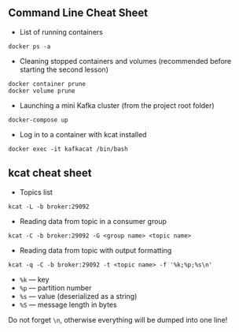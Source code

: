 ## Command Line Cheat Sheet

* List of running containers

```
docker ps -a
```

* Cleaning stopped containers and volumes (recommended before starting the second lesson)


```
docker container prune
docker volume prune
```

* Launching a mini Kafka cluster (from the project root folder)

```
docker-compose up
```

* Log in to a container with kcat installed


```
docker exec -it kafkacat /bin/bash
```

## kcat cheat sheet

* Topics list

```
kcat -L -b broker:29092
```

* Reading data from topic in a consumer group

```
kcat -C -b broker:29092 -G <group name> <topic name>
```

* Reading data from topic with output formatting 

```
kcat -q -C -b broker:29092 -t <topic name> -f '%k;%p;%s\n'
```

 * `%k` — key
 * `%p` — partition number
 * `%s` — value (deserialized as a string)
 * `%S` — message length in bytes

Do not forget `\n`, otherwise everything will be dumped into one line!
